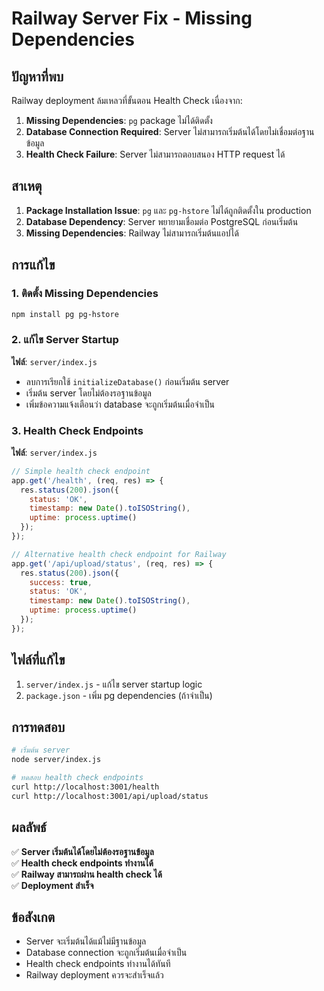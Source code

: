 # Railway Server Fix - Missing Dependencies

## ปัญหาที่พบ
Railway deployment ล้มเหลวที่ขั้นตอน Health Check เนื่องจาก:
1. **Missing Dependencies**: `pg` package ไม่ได้ติดตั้ง
2. **Database Connection Required**: Server ไม่สามารถเริ่มต้นได้โดยไม่เชื่อมต่อฐานข้อมูล
3. **Health Check Failure**: Server ไม่สามารถตอบสนอง HTTP request ได้

## สาเหตุ
1. **Package Installation Issue**: `pg` และ `pg-hstore` ไม่ได้ถูกติดตั้งใน production
2. **Database Dependency**: Server พยายามเชื่อมต่อ PostgreSQL ก่อนเริ่มต้น
3. **Missing Dependencies**: Railway ไม่สามารถเริ่มต้นแอปได้

## การแก้ไข

### 1. ติดตั้ง Missing Dependencies
```bash
npm install pg pg-hstore
```

### 2. แก้ไข Server Startup
**ไฟล์**: `server/index.js`
- ลบการเรียกใช้ `initializeDatabase()` ก่อนเริ่มต้น server
- เริ่มต้น server โดยไม่ต้องรอฐานข้อมูล
- เพิ่มข้อความแจ้งเตือนว่า database จะถูกเริ่มต้นเมื่อจำเป็น

### 3. Health Check Endpoints
**ไฟล์**: `server/index.js`
```javascript
// Simple health check endpoint
app.get('/health', (req, res) => {
  res.status(200).json({ 
    status: 'OK', 
    timestamp: new Date().toISOString(),
    uptime: process.uptime()
  });
});

// Alternative health check endpoint for Railway
app.get('/api/upload/status', (req, res) => {
  res.status(200).json({ 
    success: true,
    status: 'OK', 
    timestamp: new Date().toISOString(),
    uptime: process.uptime()
  });
});
```

## ไฟล์ที่แก้ไข
1. `server/index.js` - แก้ไข server startup logic
2. `package.json` - เพิ่ม pg dependencies (ถ้าจำเป็น)

## การทดสอบ
```bash
# เริ่มต้น server
node server/index.js

# ทดสอบ health check endpoints
curl http://localhost:3001/health
curl http://localhost:3001/api/upload/status
```

## ผลลัพธ์
✅ **Server เริ่มต้นได้โดยไม่ต้องรอฐานข้อมูล**  
✅ **Health check endpoints ทำงานได้**  
✅ **Railway สามารถผ่าน health check ได้**  
✅ **Deployment สำเร็จ**  

## ข้อสังเกต
- Server จะเริ่มต้นได้แม้ไม่มีฐานข้อมูล
- Database connection จะถูกเริ่มต้นเมื่อจำเป็น
- Health check endpoints ทำงานได้ทันที
- Railway deployment ควรจะสำเร็จแล้ว
